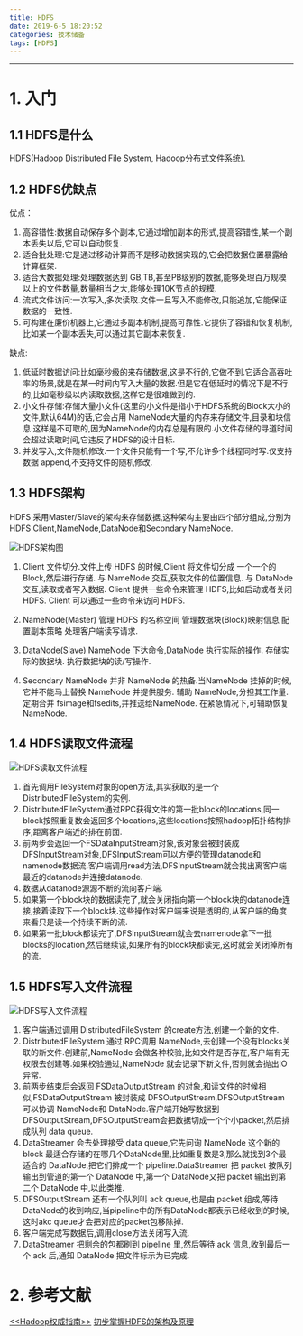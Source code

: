 ```yaml
---
title: HDFS
date: 2019-6-5 18:20:52
categories: 技术储备
tags: [HDFS]
---
```


----

<!-- more -->

# 1. 入门

## 1.1 HDFS是什么

HDFS(Hadoop Distributed File System, Hadoop分布式文件系统).

## 1.2 HDFS优缺点

优点：

1. 高容错性:数据自动保存多个副本,它通过增加副本的形式,提高容错性,某一个副本丢失以后,它可以自动恢复.
2. 适合批处理:它是通过移动计算而不是移动数据实现的,它会把数据位置暴露给计算框架.
3. 适合大数据处理:处理数据达到 GB,TB,甚至PB级别的数据,能够处理百万规模以上的文件数量,数量相当之大,能够处理10K节点的规模.
4. 流式文件访问:一次写入,多次读取.文件一旦写入不能修改,只能追加,它能保证数据的一致性.
5. 可构建在廉价机器上,它通过多副本机制,提高可靠性.它提供了容错和恢复机制,比如某一个副本丢失,可以通过其它副本来恢复.

缺点:

1. 低延时数据访问:比如毫秒级的来存储数据,这是不行的,它做不到.它适合高吞吐率的场景,就是在某一时间内写入大量的数据.但是它在低延时的情况下是不行的,比如毫秒级以内读取数据,这样它是很难做到的.
2. 小文件存储:存储大量小文件(这里的小文件是指小于HDFS系统的Block大小的文件,默认64M)的话,它会占用 NameNode大量的内存来存储文件,目录和块信息.这样是不可取的,因为NameNode的内存总是有限的.小文件存储的寻道时间会超过读取时间,它违反了HDFS的设计目标.
3. 并发写入,文件随机修改.一个文件只能有一个写,不允许多个线程同时写.仅支持数据 append,不支持文件的随机修改.

## 1.3 HDFS架构

HDFS 采用Master/Slave的架构来存储数据,这种架构主要由四个部分组成,分别为HDFS Client,NameNode,DataNode和Secondary NameNode.

![HDFS架构图](https://blogpictures-1257055754.cos.ap-guangzhou.myqcloud.com/TIM%E6%88%AA%E5%9B%BE20190608023623.jpg)

1. Client
文件切分.文件上传 HDFS 的时候,Client 将文件切分成 一个一个的Block,然后进行存储.
与 NameNode 交互,获取文件的位置信息.
与 DataNode 交互,读取或者写入数据.
Client 提供一些命令来管理 HDFS,比如启动或者关闭HDFS.
Client 可以通过一些命令来访问 HDFS.

2. NameNode(Master)
管理 HDFS 的名称空间
管理数据块(Block)映射信息
配置副本策略
处理客户端读写请求.

3. DataNode(Slave)
NameNode 下达命令,DataNode 执行实际的操作.
存储实际的数据块.
执行数据块的读/写操作.

4. Secondary NameNode
并非 NameNode 的热备.当NameNode 挂掉的时候,它并不能马上替换 NameNode 并提供服务.
辅助 NameNode,分担其工作量.
定期合并 fsimage和fsedits,并推送给NameNode.
在紧急情况下,可辅助恢复 NameNode.

## 1.4 HDFS读取文件流程

![HDFS读取文件流程](https://blogpictures-1257055754.cos.ap-guangzhou.myqcloud.com/TIM%E6%88%AA%E5%9B%BE20190608023949.jpg)

1. 首先调用FileSystem对象的open方法,其实获取的是一个DistributedFileSystem的实例.
2. DistributedFileSystem通过RPC获得文件的第一批block的locations,同一block按照重复数会返回多个locations,这些locations按照hadoop拓扑结构排序,距离客户端近的排在前面.
3. 前两步会返回一个FSDataInputStream对象,该对象会被封装成 DFSInputStream对象,DFSInputStream可以方便的管理datanode和namenode数据流.客户端调用read方法,DFSInputStream就会找出离客户端最近的datanode并连接datanode.
4. 数据从datanode源源不断的流向客户端.
5. 如果第一个block块的数据读完了,就会关闭指向第一个block块的datanode连接,接着读取下一个block块.这些操作对客户端来说是透明的,从客户端的角度来看只是读一个持续不断的流.
6. 如果第一批block都读完了,DFSInputStream就会去namenode拿下一批blocks的location,然后继续读,如果所有的block块都读完,这时就会关闭掉所有的流.

## 1.5 HDFS写入文件流程

![HDFS写入文件流程](https://blogpictures-1257055754.cos.ap-guangzhou.myqcloud.com/TIM%E6%88%AA%E5%9B%BE20190608024256.jpg)

1. 客户端通过调用 DistributedFileSystem 的create方法,创建一个新的文件.
2. DistributedFileSystem 通过 RPC调用 NameNode,去创建一个没有blocks关联的新文件.创建前,NameNode 会做各种校验,比如文件是否存在,客户端有无权限去创建等.如果校验通过,NameNode 就会记录下新文件,否则就会抛出IO异常.
3. 前两步结束后会返回 FSDataOutputStream 的对象,和读文件的时候相似,FSDataOutputStream 被封装成 DFSOutputStream,DFSOutputStream 可以协调 NameNode和 DataNode.客户端开始写数据到DFSOutputStream,DFSOutputStream会把数据切成一个个小packet,然后排成队列 data queue.
4. DataStreamer 会去处理接受 data queue,它先问询 NameNode 这个新的 block 最适合存储的在哪几个DataNode里,比如重复数是3,那么就找到3个最适合的 DataNode,把它们排成一个 pipeline.DataStreamer 把 packet 按队列输出到管道的第一个 DataNode 中,第一个 DataNode又把 packet 输出到第二个 DataNode 中,以此类推.
5. DFSOutputStream 还有一个队列叫 ack queue,也是由 packet 组成,等待DataNode的收到响应,当pipeline中的所有DataNode都表示已经收到的时候,这时akc queue才会把对应的packet包移除掉.
6. 客户端完成写数据后,调用close方法关闭写入流.
7. DataStreamer 把剩余的包都刷到 pipeline 里,然后等待 ack 信息,收到最后一个 ack 后,通知 DataNode 把文件标示为已完成.

# 2. 参考文献

[<<Hadoop权威指南>>](https://blogpictures-1257055754.cos.ap-guangzhou.myqcloud.com/626566%20Hadoop%E6%9D%83%E5%A8%81%E6%8C%87%E5%8D%97%20%E5%A4%A7%E6%95%B0%E6%8D%AE%E7%9A%84%E5%AD%98%E5%82%A8%E4%B8%8E%E5%88%86%E6%9E%90-%E7%AC%AC4%E7%89%88-%E4%BF%AE%E8%AE%A2%E7%89%88-%E5%8D%87%E7%BA%A7%E7%89%88.pdf)
[初步掌握HDFS的架构及原理](https://www.cnblogs.com/codeOfLife/p/5375120.html#hadoop2x%E6%96%B0%E7%89%B9%E6%80%A7)